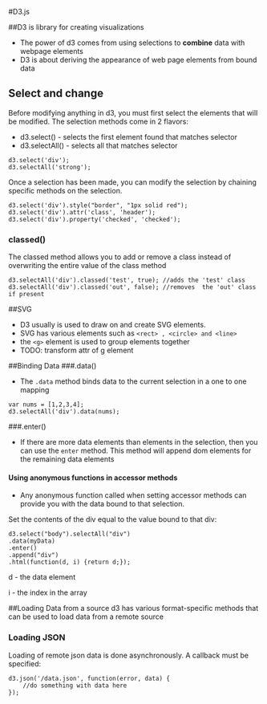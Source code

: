 #D3.js

##D3 is  library for creating visualizations
- The power of d3 comes from using selections to **combine** data with webpage elements
- D3 is about deriving the appearance of web page elements from bound data

## Select and change
Before modifying anything in d3, you must first select the elements that will be modified. The selection methods come in 2 flavors:
- d3.select() - selects the first element found that matches selector
- d3.selectAll() - selects all that matches selector
```
d3.select('div');
d3.selectAll('strong');
```

Once a selection has been made, you can modify the selection by chaining specific methods on the selection.
```
d3.select('div').style("border", "1px solid red");
d3.select('div').attr('class', 'header');
d3.select('div').property('checked', 'checked');
```

### classed()
The classed method allows you to add or remove a class instead of overwriting the entire value of the class method
```
d3.selectAll('div').classed('test', true); //adds the 'test' class
d3.selectAll('div').classed('out', false); //removes  the 'out' class if present
```

##SVG
- D3 usually is used to draw on and create SVG elements.
- SVG has various elements such as ```<rect> , <circle> and <line>```
- the ```<g>``` element is used to group elements together
- TODO: transform attr of g element

##Binding Data
###.data()
- The ```.data``` method binds data to the current selection in a one to one mapping
```
var nums = [1,2,3,4];
d3.selectAll('div').data(nums);
```
###.enter()
- If there are more data elements than elements in the selection, then you can use the ```enter``` method. This method will append dom elements for the remaining data elements

#### Using anonymous functions in accessor methods
- Any anonymous function called when setting accessor methods can provide you with the data bound to that selection.

Set the contents of the div equal to the value bound to that div:
```
d3.select("body").selectAll("div")
.data(myData)
.enter()
.append("div")
.html(function(d, i) {return d;});
```
d - the data element

i - the index in the array

##Loading Data from a source
d3 has various format-specific methods that can be used to load data from a remote source
### Loading JSON
Loading of remote json data is done asynchronously. A callback must be specified:
```
d3.json('/data.json', function(error, data) {
    //do something with data here
});
```

